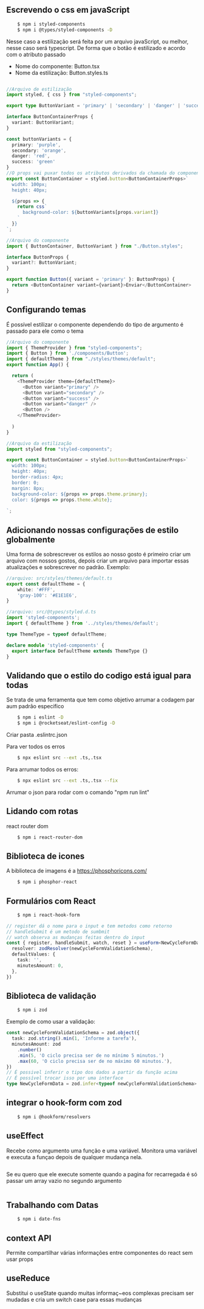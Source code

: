 ## Escrevendo o css em javaScript

```sh
    $ npm i styled-components
    $ npm i @types/styled-components -D 
```

Nesse caso a estilização será feita por um arquivo javaScript, ou melhor, nesse caso será typescript. De forma que o botão é estilizado e acordo com o atributo passado

* Nome do componente: Button.tsx
* Nome da estilização: Button.styles.ts

```ts
```
```ts
//Arquivo de estilização
import styled, { css } from "styled-components";

export type ButtonVariant = 'primary' | 'secondary' | 'danger' | 'success';

interface ButtonContainerProps {
  variant: ButtonVariant;
}

const buttonVariants = {
  primary: 'purple',
  secondary: 'orange',
  danger: 'red',
  success: 'green'
}
//O props vai puxar todos os atributos derivados da chamada do componente
export const ButtonContainer = styled.button<ButtonContainerProps>`
  width: 100px;
  height: 40px;

  ${props => {
    return css`
      background-color: ${buttonVariants[props.variant]}
    `
  }}
`;
```
```ts
//Arquivo do componente
import { ButtonContainer, ButtonVariant } from "./Button.styles";

interface ButtonProps {
  variant?: ButtonVariant;
}

export function Button({ variant = 'primary' }: ButtonProps) {
  return <ButtonContainer variant={variant}>Enviar</ButtonContainer>
}
```

## Configurando temas

É possível estilizar o componente dependendo do tipo de argumento é passado para ele como o tema

```ts
//Arquivo do componente
import { ThemeProvider } from "styled-components";
import { Button } from './components/Button';
import { defaultTheme } from "./styles/themes/default";
export function App() {

  return (
    <ThemeProvider theme={defaultTheme}>
      <Button variant="primary" />
      <Button variant="secondary" />
      <Button variant="success" />
      <Button variant="danger" />
      <Button />
    </ThemeProvider>
    
  )
}
```
```ts
//Arquivo da estilização
import styled from "styled-components";

export const ButtonContainer = styled.button<ButtonContainerProps>`
  width: 100px;
  height: 40px;
  border-radius: 4px;
  border: 0;
  margin: 8px;
  background-color: ${props => props.theme.primary};
  color: ${props => props.theme.white};
  
`;
```
## Adicionando nossas configurações de estilo globalmente

Uma forma de sobrescrever os estilos ao nosso gosto é primeiro criar um arquivo com nossos gostos, depois criar um arquivo para importar essas atualizações e sobrescrever no padrão. Exemplo:

```ts
//arquivo: src/styles/themes/default.ts
export const defaultTheme = {
    white: '#FFF',
    'gray-100': '#E1E1E6',
}
```
```ts
//arquivo: src/@types/styled.d.ts
import 'styled-components';
import { defaultTheme } from '../styles/themes/default';

type ThemeType = typeof defaultTheme;

declare module 'styled-components' {
  export interface DefaultTheme extends ThemeType {}
}
```

## Validando que o estilo do codigo está igual para todas

Se trata de uma ferramenta que tem como objetivo arrumar a codagem par aum padrão especifico
```sh
    $ npm i eslint -D
    $ npm i @rocketseat/eslint-config -D 
```
Criar pasta .eslintrc.json

Para ver todos os erros

```sh
    $ npx eslint src --ext .ts,.tsx  
```
Para arrumar todos os erros:
```sh
    $ npx eslint src --ext .ts,.tsx --fix 
```
Arrumar o json para rodar com o comando "npm run lint"

## Lidando com rotas

react router dom

```sh
    $ npm i react-router-dom 
```
 
 ## Biblioteca de icones

A biblioteca de imagens é a https://phosphoricons.com/

```sh
    $ npm i phosphor-react
```

## Formulários com React

```sh
    $ npm i react-hook-form
```
```ts
// register dá o nome para o input e tem metodos como retorno
// handleSubmit é um metodo de sumbmit
// watch observa as mudanças feitas dentro do input
const { register, handleSubmit, watch, reset } = useForm<NewCycleFormData>({
  resolver: zodResolver(newCycleFormValidationSchema),
  defaultValues: {
    task: '',
    minutesAmount: 0,
  },
})
```
## Biblioteca de validação

```sh
    $ npm i zod
```
Exemplo de como usar a validação:

```ts
const newCycleFormValidationSchema = zod.object({
  task: zod.string().min(1, 'Informe a tarefa'),
  minutesAmount: zod
    .number()
    .min(5, 'O ciclo precisa ser de no mínimo 5 minutos.')
    .max(60, 'O ciclo precisa ser de no máximo 60 minutos.'),
})
// É possivel inferir o tipo dos dados a partir da função acima
// É possível trocar isso por uma interface
type NewCycleFormData = zod.infer<typeof newCycleFormValidationSchema>
```

## integrar o hook-form com zod

```sh
    $ npm i @hookform/resolvers
```

## useEffect

Recebe como argumento uma função e uma variável. Monitora uma variável e executa a funçao depois de qualquer mudança nela.

```ts
```
Se eu quero que ele execute somente quando a pagina for recarregada é só passar um array vazio no segundo argumento
```ts
```

## Trabalhando com Datas


```sh
    $ npm i date-fns
```

## context API

Permite compartilhar várias informações entre componentes do react sem usar props

## useReduce

Substitui o useState quando muitas informaç~eos complexas precisam ser mudadas e cria um switch case para essas mudanças